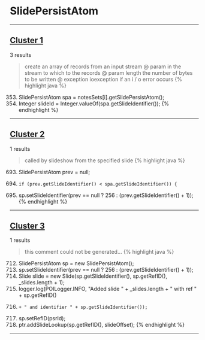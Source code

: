 # SlidePersistAtom

***

## [Cluster 1](./1)
3 results
> create an array of records from an input stream @ param in the stream to which to the records @ param length the number of bytes to be written @ exception ioexception if an i / o error occurs 
{% highlight java %}
353. SlidePersistAtom spa = notesSets[i].getSlidePersistAtom();
354. Integer slideId = Integer.valueOf(spa.getSlideIdentifier());
{% endhighlight %}

***

## [Cluster 2](./2)
1 results
> called by slideshow from the specified slide 
{% highlight java %}
693. SlidePersistAtom prev = null;
705.     if (prev.getSlideIdentifier() < spa.getSlideIdentifier()) {
715. sp.setSlideIdentifier(prev == null ? 256 : (prev.getSlideIdentifier() + 1));
{% endhighlight %}

***

## [Cluster 3](./3)
1 results
> this comment could not be generated...
{% highlight java %}
712. SlidePersistAtom sp = new SlidePersistAtom();
715. sp.setSlideIdentifier(prev == null ? 256 : (prev.getSlideIdentifier() + 1));
721. Slide slide = new Slide(sp.getSlideIdentifier(), sp.getRefID(), _slides.length + 1);
730. logger.log(POILogger.INFO, "Added slide " + _slides.length + " with ref " + sp.getRefID()
731.     + " and identifier " + sp.getSlideIdentifier());
768. sp.setRefID(psrId);
779. ptr.addSlideLookup(sp.getRefID(), slideOffset);
{% endhighlight %}

***

